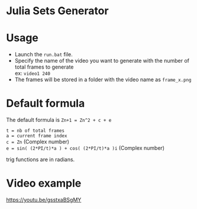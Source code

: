 # Julia Sets Generator

# Usage
* Launch the `run.bat` file. <br />
* Specify the name of the video you want to generate with the number of total frames to generate<br />
ex: `video1 240 `
* The frames will be stored in a folder with the video name as `frame_x.png `  

# Default formula

The default formula is `Zn+1 = Zn^2 + c + e` <br />



 `t = nb of total frames` <br />
 `a = current frame index`<br />
  `c = Zn` (Complex number)<br />
  `e = sin( (2*PI/t)*a ) + cos( (2*PI/t)*a )i` (Complex number)<br />
 
   trig functions are in radians. <br />


# Video example
https://youtu.be/gsstxaBSgMY
